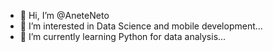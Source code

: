 - 👋 Hi, I’m @AneteNeto
- 👀 I’m interested in  Data Science and mobile development...
- 🌱 I’m currently learning  Python for data analysis...

<!---
AneteNeto/AneteNeto is a ✨ special ✨ repository because its `README.md` (this file) appears on your GitHub profile.
You can click the Preview link to take a look at your changes.
--->
